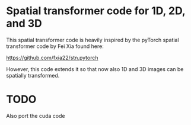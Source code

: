 # Spatial transformer code for 1D, 2D, and 3D

This spatial transformer code is heavily inspired by the pyTorch spatial transformer code by Fei Xia found here:

https://github.com/fxia22/stn.pytorch

However, this code extends it so that now also 1D and 3D images can be spatially transformed.

# TODO

Also port the cuda code



